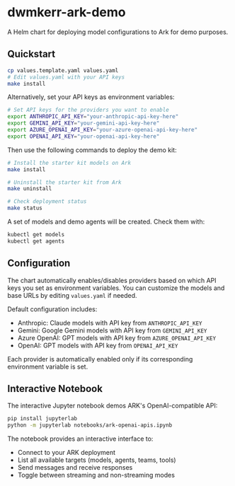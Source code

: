 # dwmkerr-ark-demo

A Helm chart for deploying model configurations to Ark for demo purposes.

## Quickstart

```bash
cp values.template.yaml values.yaml
# Edit values.yaml with your API keys
make install
```

Alternatively, set your API keys as environment variables:

```bash
# Set API keys for the providers you want to enable
export ANTHROPIC_API_KEY="your-anthropic-api-key-here"
export GEMINI_API_KEY="your-gemini-api-key-here" 
export AZURE_OPENAI_API_KEY="your-azure-openai-api-key-here"
export OPENAI_API_KEY="your-openai-api-key-here"
```

Then use the following commands to deploy the demo kit:

```bash
# Install the starter kit models on Ark
make install

# Uninstall the starter kit from Ark
make uninstall

# Check deployment status
make status
```

A set of models and demo agents will be created. Check them with:

```bash
kubectl get models
kubectl get agents
```

## Configuration

The chart automatically enables/disables providers based on which API keys you set as environment variables. You can customize the models and base URLs by editing `values.yaml` if needed.

Default configuration includes:

- Anthropic: Claude models with API key from `ANTHROPIC_API_KEY`
- Gemini: Google Gemini models with API key from `GEMINI_API_KEY`
- Azure OpenAI: GPT models with API key from `AZURE_OPENAI_API_KEY`
- OpenAI: GPT models with API key from `OPENAI_API_KEY`

Each provider is automatically enabled only if its corresponding environment variable is set.

## Interactive Notebook

The interactive Jupyter notebook demos ARK's OpenAI-compatible API:

```bash
pip install jupyterlab
python -m jupyterlab notebooks/ark-openai-apis.ipynb
```

The notebook provides an interactive interface to:
- Connect to your ARK deployment
- List all available targets (models, agents, teams, tools)
- Send messages and receive responses
- Toggle between streaming and non-streaming modes
